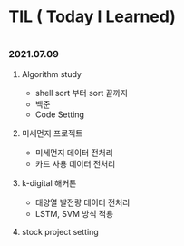 # TIL ( Today I Learned)

#  



### 2021.07.09

1. Algorithm study
   * shell sort 부터 sort 끝까지
   * 백준
   * Code Setting



2. 미세먼지 프로젝트
   * 미세먼지 데이터 전처리
   * 카드 사용 데이터 전처리



3. k-digital 해커톤
   * 태양열 발전량 데이터 전처리
   * LSTM, SVM 방식 적용



4. stock project setting

